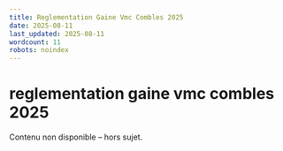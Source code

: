 ```yaml
---
title: Reglementation Gaine Vmc Combles 2025
date: 2025-08-11
last_updated: 2025-08-11
wordcount: 11
robots: noindex
---
```


# reglementation gaine vmc combles 2025

Contenu non disponible – hors sujet.